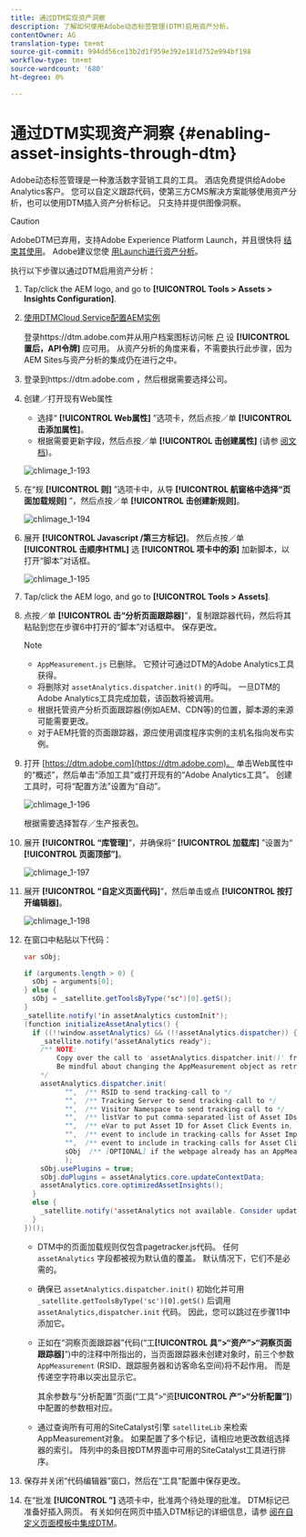 ```yaml
---
title: 通过DTM实现资产洞察
description: 了解如何使用Adobe动态标签管理(DTM)启用资产分析。
contentOwner: AG
translation-type: tm+mt
source-git-commit: 994dd56ce13b2d1f959e392e181d752e994bf198
workflow-type: tm+mt
source-wordcount: '680'
ht-degree: 0%

---
```



# 通过DTM实现资产洞察 {#enabling-asset-insights-through-dtm}

Adobe动态标签管理是一种激活数字营销工具的工具。 酒店免费提供给Adobe Analytics客户。 您可以自定义跟踪代码，使第三方CMS解决方案能够使用资产分析，也可以使用DTM插入资产分析标记。 只支持并提供图像洞察。

>[!CAUTION]
>
>AdobeDTM已弃用，支持Adobe Experience Platform Launch，并且很快将 [结束其使用](https://medium.com/launch-by-adobe/dtm-plans-for-a-sunset-3c6aab003a6f)。 Adobe建议您使 [用Launch进行资产分析](https://docs.adobe.com/content/help/en/experience-manager-learn/assets/advanced/asset-insights-launch-tutorial.html)。

执行以下步骤以通过DTM启用资产分析：

1. Tap/click the AEM logo, and go to **[!UICONTROL Tools > Assets > Insights Configuration]**.
1. [使用DTMCloud Service配置AEM实例](../sites-administering/dtm.md)

   登录https://dtm.adobe.com并从用户档案图标访问帐 [户](https://dtm.adobe.com/) 设 **[!UICONTROL 置后，API令牌]** 应可用。 从资产分析的角度来看，不需要执行此步骤，因为AEM Sites与资产分析的集成仍在进行之中。

1. 登录到https://dtm.adobe.com [](https://dtm.adobe.com/)，然后根据需要选择公司。
1. 创建／打开现有Web属性

   * 选择“ **[!UICONTROL Web属性]** ”选项卡，然后点按／单 **[!UICONTROL 击添加属性]**。
   * 根据需要更新字段，然后点按／单 **[!UICONTROL 击创建属性]** (请参 [阅文档](https://helpx.adobe.com/experience-manager/using/dtm.html))。

   ![chlimage_1-193](assets/chlimage_1-193.png)

1. 在“规 **[!UICONTROL 则]** ”选项卡中，从导 **[!UICONTROL 航窗格中选择“页面加载规则]** ”，然后点按／单 **[!UICONTROL 击创建新规则]**。

   ![chlimage_1-194](assets/chlimage_1-194.png)

1. 展开 **[!UICONTROL Javascript /第三方标记]**。 然后点按／单 **[!UICONTROL 击顺序HTML]** 选 **[!UICONTROL 项卡中的添]** 加新脚本，以打开“脚本”对话框。

   ![chlimage_1-195](assets/chlimage_1-195.png)

1. Tap/click the AEM logo, and go to **[!UICONTROL Tools > Assets]**.
1. 点按／单 **[!UICONTROL 击“分析页面跟踪器]**”，复制跟踪器代码，然后将其粘贴到您在步骤6中打开的“脚本”对话框中。 保存更改。

   >[!NOTE]
   >
   >* `AppMeasurement.js` 已删除。 它预计可通过DTM的Adobe Analytics工具获得。
   >* 将删除对 `assetAnalytics.dispatcher.init()` 的呼叫。 一旦DTM的Adobe Analytics工具完成加载，该函数将被调用。
   >* 根据托管资产分析页面跟踪器(例如AEM、CDN等)的位置，脚本源的来源可能需要更改。
   >* 对于AEM托管的页面跟踪器，源应使用调度程序实例的主机名指向发布实例。


1. 打开 [https://dtm.adobe.com](https://dtm.adobe.com)。 单击Web属性中的“概述”，然后单击“添加工具”或打开现有的“Adobe Analytics工具”。 创建工具时，可将“配置方法”设置为“自动”。

   ![chlimage_1-196](assets/chlimage_1-196.png)

   根据需要选择暂存／生产报表包。

1. 展开 **[!UICONTROL “库管理]**”，并确保将“ **[!UICONTROL 加载库]** ”设置为“ **[!UICONTROL 页面顶部”]**。

   ![chlimage_1-197](assets/chlimage_1-197.png)

1. 展开 **[!UICONTROL “自定义页面代码]**”，然后单击或点 **[!UICONTROL 按打开编辑器]**。

   ![chlimage_1-198](assets/chlimage_1-198.png)

1. 在窗口中粘贴以下代码：

   ```java
   var sObj;
   
   if (arguments.length > 0) {
     sObj = arguments[0];
   } else {
     sObj = _satellite.getToolsByType('sc')[0].getS();
   }
   _satellite.notify('in assetAnalytics customInit');
   (function initializeAssetAnalytics() {
     if ((!!window.assetAnalytics) && (!!assetAnalytics.dispatcher)) {
       _satellite.notify('assetAnalytics ready');
       /** NOTE:
           Copy over the call to 'assetAnalytics.dispatcher.init()' from Assets Pagetracker
           Be mindful about changing the AppMeasurement object as retrieved above.
       */
       assetAnalytics.dispatcher.init(
             "",  /** RSID to send tracking-call to */
             "",  /** Tracking Server to send tracking-call to */
             "",  /** Visitor Namespace to send tracking-call to */
             "",  /** listVar to put comma-separated-list of Asset IDs for Asset Impression Events in tracking-call, e.g. 'listVar1' */
             "",  /** eVar to put Asset ID for Asset Click Events in, e.g. 'eVar3' */
             "",  /** event to include in tracking-calls for Asset Impression Events, e.g. 'event8' */
             "",  /** event to include in tracking-calls for Asset Click Events, e.g. 'event7' */
             sObj  /** [OPTIONAL] if the webpage already has an AppMeasurement object, please include the object here. If unspecified, Pagetracker Core shall create its own AppMeasurement object */
             );
       sObj.usePlugins = true;
       sObj.doPlugins = assetAnalytics.core.updateContextData;
       assetAnalytics.core.optimizedAssetInsights();
     }
     else {
       _satellite.notify('assetAnalytics not available. Consider updating the Custom Page Code', 4);
     }
   })();
   ```

   * DTM中的页面加载规则仅包含pagetracker.js代码。 任何 `assetAnalytics` 字段都被视为默认值的覆盖。 默认情况下，它们不是必需的。
   * 确保已 `assetAnalytics.dispatcher.init()` 初始化并可用 `_satellite.getToolsByType('sc')[0].getS()` 后调用 `assetAnalytics,dispatcher.init` 代码。 因此，您可以跳过在步骤11中添加它。
   * 正如在“洞察页面跟踪器”代码(“工&#x200B;**[!UICONTROL 具”>“资产”>“洞察页面跟踪器]**”)中的注释中所指出的，当页面跟踪器未创建对象时，前三个参数 `AppMeasurement` (RSID、跟踪服务器和访客命名空间)将不起作用。 而是传递空字符串以突出显示它。

      其余参数与“分析配置”页面(“工具”>“资&#x200B;**[!UICONTROL 产”>“分析配置”]**)中配置的参数相对应。

   * 通过查询所有可用的SiteCatalyst引擎 `satelliteLib` 来检索AppMeasurement对象。 如果配置了多个标记，请相应地更改数组选择器的索引。 阵列中的条目按DTM界面中可用的SiteCatalyst工具进行排序。

1. 保存并关闭“代码编辑器”窗口，然后在“工具”配置中保存更改。
1. 在“批准 **[!UICONTROL ”]** 选项卡中，批准两个待处理的批准。 DTM标记已准备好插入网页。 有关如何在网页中插入DTM标记的详细信息，请参 [阅在自定义页面模板中集成DTM](https://blogs.adobe.com/experiencedelivers/experience-management/integrating-dtm-custom-aem6-page-template/)。
